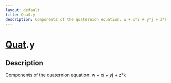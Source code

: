 ```yaml
---
layout: default
title: Quat.y
description: Components of the quaternion equation. w + x*i + y*j + z*k
---
```

# [Quat]({{site.url}}/Pages/Reference/Quat.html).y

## Description
Components of the quaternion equation: w + x*i + y*j + z*k

